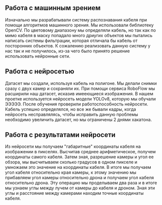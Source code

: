 ## Работа с машинным зрением
Изначально мы разрабатывали систему распознавания кабеля при помощи алгоритмов машинного зрения. Мы использовали библиотеку OpenCV.
По цветовому диапазону мы определяли кабель, но так как по мимо кабеля в маску попадало много дриугих объектов мы пытались написать системы фильтрации, которая отличала бы кабель от посторонних объектов. К сожалению реализовать данную систему у нас так и не получилось, из-за чего было принято решение использовать нейронные сети.

## Работа с нейросетью
Датасет мы создали, используя кабель на полигоне. Мы делали снимки сразу с двух камер и сохраняли их. При помощи сервиса RoboFlow мы расширили наш датасет, исказив имееющиеся изображения. 
В нашем проетке используется нейросеть модели YOLOv8, которую мы обучали ЭЭЭЭЭ.
После обучения проверили работоспособность нейросети. Кабель успешно определялся, но все же бывали кадры, когда нейросеть несправлялясь, чтобы исправить данную проблемы необходимо увеличить датасет, но мы ограничены 2 днями хакатона.

## Работа с результатами нейросети
Из нейросети мы получаем "габаритные" координаты кабеля на изображении в пикселях. Высчитав среднее арифметическое, получем координаты самого кабеля. Затем зная, разрешение камеры и угол ее обзора, мы высчитываем сколько градусов в одном пикселе и умножаем это значение на координаты кабеля. В итоге мы получаем угол кабеля относительно края камеры, к этому значению мы прибавляем угол камеры относительно дрона и получаем угол кабеля относительно дрона. Эту операцию мы проделываем два раза и в итоге мы узнаем углы между лучем от камеры до кабеля и дроном. Зная эти углы и расстояние между камерами находим точные координаты кабеля.
